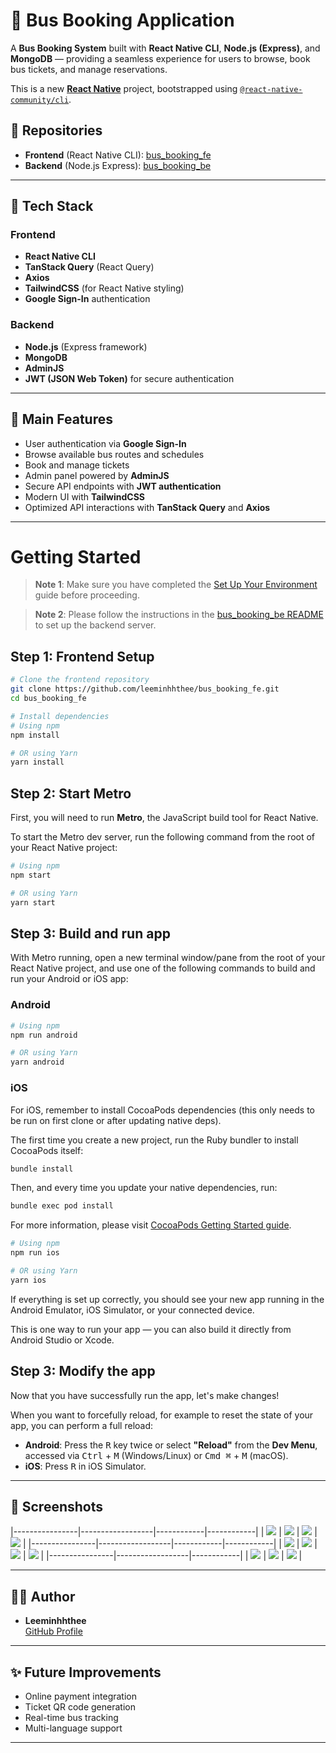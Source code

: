 # 🚌 Bus Booking Application

A **Bus Booking System** built with **React Native CLI**, **Node.js (Express)**, and **MongoDB** — providing a seamless experience for users to browse, book bus tickets, and manage reservations.

This is a new [**React Native**](https://reactnative.dev) project, bootstrapped using [`@react-native-community/cli`](https://github.com/react-native-community/cli).

## 📂 Repositories

- **Frontend** (React Native CLI): [bus_booking_fe](https://github.com/leeminhhthee/bus_booking_fe)
- **Backend** (Node.js Express): [bus_booking_be](https://github.com/leeminhhthee/bus_booking_be)

---

## 🚀 Tech Stack

### Frontend
- **React Native CLI**
- **TanStack Query** (React Query)
- **Axios**
- **TailwindCSS** (for React Native styling)
- **Google Sign-In** authentication

### Backend
- **Node.js** (Express framework)
- **MongoDB**
- **AdminJS**
- **JWT (JSON Web Token)** for secure authentication

---

## 🔑 Main Features

- User authentication via **Google Sign-In**
- Browse available bus routes and schedules
- Book and manage tickets
- Admin panel powered by **AdminJS**
- Secure API endpoints with **JWT authentication**
- Modern UI with **TailwindCSS**
- Optimized API interactions with **TanStack Query** and **Axios**

---

# Getting Started

> **Note 1**: Make sure you have completed the [Set Up Your Environment](https://reactnative.dev/docs/set-up-your-environment) guide before proceeding.

> **Note 2**: Please follow the instructions in the [bus_booking_be README](https://github.com/leeminhhthee/bus_booking_be#readme) to set up the backend server.

## Step 1: Frontend Setup

```bash
# Clone the frontend repository
git clone https://github.com/leeminhhthee/bus_booking_fe.git
cd bus_booking_fe

# Install dependencies
# Using npm
npm install

# OR using Yarn
yarn install
```

## Step 2: Start Metro

First, you will need to run **Metro**, the JavaScript build tool for React Native.

To start the Metro dev server, run the following command from the root of your React Native project:

```sh
# Using npm
npm start

# OR using Yarn
yarn start
```

## Step 3: Build and run app

With Metro running, open a new terminal window/pane from the root of your React Native project, and use one of the following commands to build and run your Android or iOS app:

### Android

```sh
# Using npm
npm run android

# OR using Yarn
yarn android
```

### iOS

For iOS, remember to install CocoaPods dependencies (this only needs to be run on first clone or after updating native deps).

The first time you create a new project, run the Ruby bundler to install CocoaPods itself:

```sh
bundle install
```

Then, and every time you update your native dependencies, run:

```sh
bundle exec pod install
```

For more information, please visit [CocoaPods Getting Started guide](https://guides.cocoapods.org/using/getting-started.html).

```sh
# Using npm
npm run ios

# OR using Yarn
yarn ios
```

If everything is set up correctly, you should see your new app running in the Android Emulator, iOS Simulator, or your connected device.

This is one way to run your app — you can also build it directly from Android Studio or Xcode.

## Step 3: Modify the app

Now that you have successfully run the app, let's make changes!

When you want to forcefully reload, for example to reset the state of your app, you can perform a full reload:

- **Android**: Press the <kbd>R</kbd> key twice or select **"Reload"** from the **Dev Menu**, accessed via <kbd>Ctrl</kbd> + <kbd>M</kbd> (Windows/Linux) or <kbd>Cmd ⌘</kbd> + <kbd>M</kbd> (macOS).
- **iOS**: Press <kbd>R</kbd> in iOS Simulator.

---

## 📸 Screenshots

|----------------|------------------|------------|------------|
| ![](demo/1.png) | ![](demo/2.png) | ![](demo/3.png) | ![](demo/4.png) |
|----------------|------------------|------------|------------|
| ![](demo/5.png) | ![](demo/6.png) | ![](demo/7.png) | ![](demo/8.png) |
|----------------|------------------|------------|
| ![](demo/9.png) | ![](demo/10.png) | ![](demo/11.png) | 

---

## 👨‍💻 Author

- **Leeminhhthee**  
  [GitHub Profile](https://github.com/leeminhhthee)

---

## ✨ Future Improvements

- Online payment integration
- Ticket QR code generation
- Real-time bus tracking
- Multi-language support

---